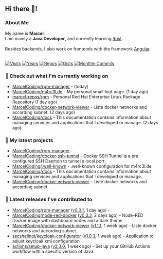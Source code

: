 ## Hi there 👋!




### About Me

My name is **Marcel**.<br>
I am mainly a **Java Developer**, and currently learning [Rust](https://www.rust-lang.org).<br>
<br>
Besides backends, I also work on frontends with the framework [Angular](https://angular.io).
<br>
<br>

[![Visits](https://badges.pufler.dev/visits/MarcelCoding/MarcelCoding?style=flat-square&color=black&logo=github)](https://github.com/MarcelCoding)
[![Years](https://badges.pufler.dev/years/MarcelCoding?style=flat-square&color=black&logo=github)](https://github.com/MarcelCoding)
[![Repos](https://badges.pufler.dev/repos/MarcelCoding?style=flat-square&color=black&logo=github)](https://github.com/MarcelCoding?tab=repositories)
[![Gists](https://badges.pufler.dev/gists/MarcelCoding?style=flat-square&color=black&logo=github)](https://gist.github.com/MarcelCoding)
[![Monthly Commits](https://badges.pufler.dev/commits/monthly/MarcelCoding?style=flat-square&color=black&logo=github)](https://github.com/MarcelCoding)

### 👷 Check out what I'm currently working on

- [MarcelCoding/rpm-manager](https://github.com/MarcelCoding/rpm-manager) -  (today)
- [MarcelCoding/m4rc3l.de](https://github.com/MarcelCoding/m4rc3l.de) - My personal small font page. (1 day ago)
- [marcel-repos/rpm](https://github.com/marcel-repos/rpm) - Personal Red Hat Enterprise Linux Package Repository (1 day ago)
- [MarcelCoding/docker-network-viewer](https://github.com/MarcelCoding/docker-network-viewer) - Liste docker networks and according subnet. (2 days ago)
- [MarcelCoding/docs](https://github.com/MarcelCoding/docs) - This documentation contains information about managing services and applications that I developed or manage. (2 days ago)

### 🌱 My latest projects

- [MarcelCoding/rpm-manager](https://github.com/MarcelCoding/rpm-manager) - 
- [MarcelCoding/docker-ssh-tunnel](https://github.com/MarcelCoding/docker-ssh-tunnel) - Docker SSH Tunnel is a pre configured SSH Daemon to tunnel a local port.
- [MarcelCoding/.well-known](https://github.com/MarcelCoding/.well-known) - .well-known configuration for m4rc3l.de
- [MarcelCoding/docs](https://github.com/MarcelCoding/docs) - This documentation contains information about managing services and applications that I developed or manage.
- [MarcelCoding/docker-network-viewer](https://github.com/MarcelCoding/docker-network-viewer) - Liste docker networks and according subnet.

### 🔭 Latest releases I've contributed to

- [MarcelCoding/rpm-manager](https://github.com/MarcelCoding/rpm-manager) ([v0.0.1](https://github.com/MarcelCoding/rpm-manager/releases/tag/v0.0.1), 1 day ago) - 
- [MarcelCoding/node-red-docker](https://github.com/MarcelCoding/node-red-docker) ([v0.3.3](https://github.com/MarcelCoding/node-red-docker/releases/tag/v0.3.3), 2 days ago) - Node-RED Docker image with dashboard nodes and a dark theme
- [MarcelCoding/docker-network-viewer](https://github.com/MarcelCoding/docker-network-viewer) ([v1.1.1](https://github.com/MarcelCoding/docker-network-viewer/releases/tag/v1.1.1), 1 week ago) - Liste docker networks and according subnet.
- [secshellnet/keycloak-configurator](https://github.com/secshellnet/keycloak-configurator) ([v1.0.3](https://github.com/secshellnet/keycloak-configurator/releases/tag/v1.0.3), 1 week ago) - Application to adjust keycloak xml configuration
- [actions/setup-java](https://github.com/actions/setup-java) ([v2.3.0](https://github.com/actions/setup-java/releases/tag/v2.3.0), 1 week ago) - Set up your GitHub Actions workflow with a specific version of Java


